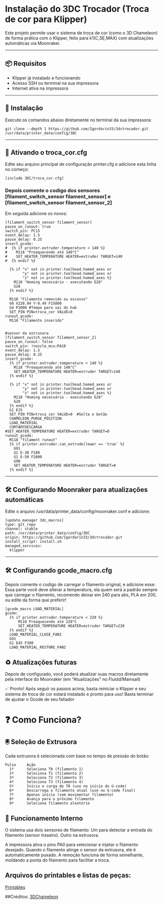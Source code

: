 
# Instalação do 3DC Trocador (Troca de cor para Klipper)

Este projeto permite usar o sistema de troca de cor (como o 3D Chameleon) de forma prática com o Klipper, feito para k1(C,SE,MAX) com atualizações automáticas via Moonraker.

---

## 📦 Requisitos

- Klipper já instalado e funcionando
- Acesso SSH ou terminal na sua impressora
- Internet ativa na impressora

---

## 🚀 Instalação

Execute os comandos abaixo diretamente no terminal da sua impressora:
```
git clone --depth 1 https://github.com/Igordarin33/3dctrocador.git /usr/data/printer_data/config/3DC
```
---

## 🔧 Ativando o troca_cor.cfg
Edite seu arquivo principal de configuração printer.cfg e adicione esta linha no começo:
```
[include 3DC/troca_cor.cfg]
```
### Depois comente o codigo dos sensores [filament_switch_sensor filament_sensor] e [filament_switch_sensor filament_sensor_2]
Em seguida adicione os novos: 
```
[filament_switch_sensor filament_sensor]
pause_on_runout: true
switch_pin: PC15
event_delay: 1.5
pause_delay: 0.25
insert_gcode:
#  {% if printer.extruder.temperature < 140 %}
#    M118 "Preaquecendo até 140°C"
#    SET_HEATER_TEMPERATURE HEATER=extruder TARGET=140
#  {% endif %}

  {% if "x" not in printer.toolhead.homed_axes or
        "y" not in printer.toolhead.homed_axes or
        "z" not in printer.toolhead.homed_axes %}
    M118 "Homing necessário - executando G28"
    G28
  {% endif %}

  M118 "Filamento removido ou escasso"
  G0 X228.94 Y-0.49 F15000
  G4 P1000 #Tempo para sai do hub
  SET_PIN PIN=troca_cor VALUE=0
runout_gcode:
  M118 "Filamento inserido"
  

#sensor da extrusora
[filament_switch_sensor filament_sensor_2]
pause_on_runout: false
switch_pin: !nozzle_mcu:PA10
event_delay: 1.5
pause_delay: 0.25
insert_gcode:
  {% if printer.extruder.temperature < 140 %}
    M118 "Preaquecendo até 140°C"
    SET_HEATER_TEMPERATURE HEATER=extruder TARGET=140
  {% endif %}

  {% if "x" not in printer.toolhead.homed_axes or
        "y" not in printer.toolhead.homed_axes or
        "z" not in printer.toolhead.homed_axes %}
    M118 "Homing necessário - executando G28"
    G28
  {% endif %}
  G1 E15
  SET_PIN PIN=troca_cor VALUE=0  #Solta o botão
  CHAMELEON_PURGE_POSITION
  LOAD_MATERIAL
  CORTARFDESCARGA
#SET_HEATER_TEMPERATURE HEATER=extruder TARGET=0
runout_gcode:
  M118 "filament runout"
  {% if printer.extruder.can_extrude|lower == 'true' %}
    G91
    G1 E-30 F180
    G1 E-50 F2000
    G90
    SET_HEATER_TEMPERATURE HEATER=extruder TARGET=0
  {% endif %}
```
---

## 🛠️ Configurando Moonraker para atualizações automáticas
Edite o arquivo /usr/data/printer_data/config/moonraker.conf e adicione:
```
[update_manager 3dc_macros]
type: git_repo
channel: stable
path: /usr/data/printer_data/config/3DC
origin: https://github.com/Igordarin33/3dctrocador.git
install_script: install.sh
managed_services:
  klipper
  ```
---
## 🛠️ Configurando gcode_macro.cfg
Depois comente o codigo de carregar o filamento original, e adicione esse: 
Essa parte você deve alterar a temperatura, ela quem será a padrão sempre que carregar o filamento, recomendo deixar em 240 para abs, PLA em 200, ou edite da forma que preferir! 
```
[gcode_macro LOAD_MATERIAL]
gcode:
  {% if printer.extruder.temperature < 220 %}
      M118 Preaquecendo até 220°C
      SET_HEATER_TEMPERATURE HEATER=extruder TARGET=220
  {% endif %}
  LOAD_MATERIAL_CLOSE_FAN2
  G91
  G1 E45 F300
  LOAD_MATERIAL_RESTORE_FAN2
```


## ♻️ Atualizações futuras
Depois de configurado, você poderá atualizar suas macros diretamente pela interface do Moonraker (em "Atualizações" no Fluidd/Mainsail)

✅ Pronto!
Após seguir os passos acima, basta reiniciar o Klipper e seu sistema de troca de cor estará instalado e pronto para uso! Basta terminar de ajustar o Gcode de seu fatiador



# ❓ Como Funciona?
## 🖲️ Seleção de Extrusora
Cada extrusora é selecionada com base no tempo de pressão do botão:
```
Pulso	  Ação
  1º	  Seleciona T0 (filamento 1)
  2º	  Seleciona T1 (filamento 2)
  3º	  Seleciona T2 (filamento 3)
  4º	  Seleciona T3 (filamento 4)
  5º	  Início e carga de T0 (use no início do G-code)
  6º	  Descarrega o filamento atual (use no G-code final)
  7º	  Apenas início (sem movimentar filamento)
  8º	  Avança para o próximo filamento
  9º	  Seleciona filamento aleatório
  ```
## 🤖 Funcionamento Interno
O sistema usa dois sensores de filamento:
Um para detectar a entrada do filamento (sensor traseiro).
Outro na extrusora.

A impressora ativa o pino PA0 para selecionar e injetar o filamento desejado.
Quando o filamento atinge o sensor da extrusora, ele é automaticamente puxado.
A remoção funciona de forma semelhante, moldando a ponta do filamento para facilitar a troca.




## Arquivos do printables e listas de peças: 
[Printables](https://www.printables.com/model/1216331-3dchameleon-k1ck1k1max-arduino-uno-cnc-shield-v3)


##Créditos: 
[3DChameleon](https://www.3dchameleon.com)
